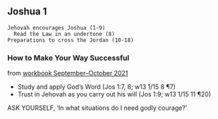 ## Joshua 1

```
Jehovah encourages Joshua (1-9)
  Read the Law in an undertone (8)
Preparations to cross the Jordan (10-18)
```

### How to Make Your Way Successful

from [workbook September–October 2021](https://www.jw.org/en/library/jw-meeting-workbook/september-october-2021-mwb/Life-and-Ministry-Meeting-Schedule-for-September-13-19-2021/How-to-Make-Your-Way-Successful/)

- Study and apply God’s Word (Jos 1:7, 8; w13 1/15 8 ¶7)
- Trust in Jehovah as you carry out his will (Jos 1:9; w13 1/15 11 ¶20)

ASK YOURSELF, ‘In what situations do I need godly courage?’
